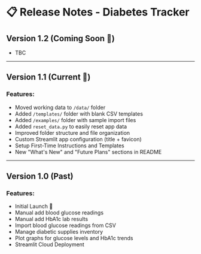 # 📋 Release Notes - Diabetes Tracker

## Version 1.2 (Coming Soon 🚀)
- TBC

---

## Version 1.1 (Current 🚀)

### Features:
- Moved working data to `/data/` folder
- Added `/templates/` folder with blank CSV templates
- Added `/examples/` folder with sample import files
- Added `reset_data.py` to easily reset app data
- Improved folder structure and file organization
- Custom Streamlit app configuration (title + favicon)
- Setup First-Time Instructions and Templates
- New "What's New" and "Future Plans" sections in README

---

## Version 1.0 (Past)

### Features:
- Initial Launch 🎉
- Manual add blood glucose readings
- Manual add HbA1c lab results
- Import blood glucose readings from CSV
- Manage diabetic supplies inventory
- Plot graphs for glucose levels and HbA1c trends
- Streamlit Cloud Deployment